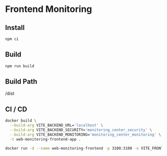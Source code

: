 # Frontend Monitoring

## Install

```bash
npm ci
```

## Build

```bash
npm run build
```

## Build Path

/dist

## CI / CD

```bash
docker build \
  --build-arg VITE_BACKEND_URL='localhost' \
  --build-arg VITE_BACKEND_SECURITY='monitoring_center_security' \
  --build-arg VITE_BACKEND_MONITORING='monitoring_center_monitoring' \
  -t web-monitoring-frontend-app .

docker run -d --name web-monitoring-frontend -p 3100:3100 -e VITE_FRONTEND_PORT=3100 web-monitoring-frontend-app
```